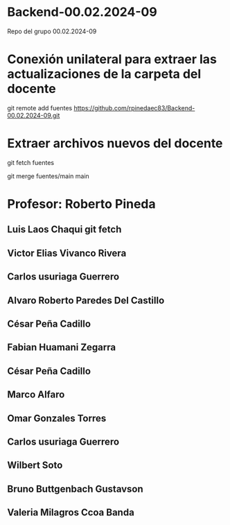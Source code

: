# Backend-00.02.2024-09
Repo del grupo 00.02.2024-09


# Conexión unilateral para extraer las actualizaciones de la carpeta del docente

git remote add fuentes https://github.com/rpinedaec83/Backend-00.02.2024-09.git

# Extraer archivos nuevos del docente

git fetch fuentes

git merge fuentes/main main

# Profesor: Roberto Pineda
## Luis Laos Chaqui git fetch 
## Victor Elias Vivanco Rivera
## Carlos usuriaga Guerrero
## Alvaro Roberto Paredes Del Castillo
## César Peña Cadillo
## Fabian Huamani Zegarra
## César Peña Cadillo
## Marco Alfaro
## Omar Gonzales Torres
## Carlos usuriaga Guerrero
## Wilbert Soto
## Bruno Buttgenbach Gustavson
## Valeria Milagros Ccoa Banda

